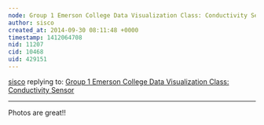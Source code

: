 ```yaml
---
node: Group 1 Emerson College Data Visualization Class: Conductivity Sensor
author: sisco
created_at: 2014-09-30 08:11:48 +0000
timestamp: 1412064708
nid: 11207
cid: 10468
uid: 429151
---
```




[sisco](../profile/sisco) replying to: [Group 1 Emerson College Data Visualization Class: Conductivity Sensor](../notes/amandagomez93/09-29-2014/group-1-emerson-college-data-visualization-class-conductivity-sensor)

----
Photos are great!!